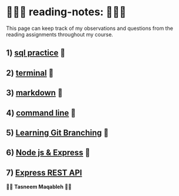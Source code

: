 #  👩🏻‍💻 reading-notes: 👩🏻‍💻  
This page can keep track of my observations and questions from the reading assignments throughout my course.

## 1) [sql practice](sql.md) 📁

## 2) [terminal](terminal.md) 📁

## 3) [markdown](markdown.md) 📁

## 4) [command line](commandline.md) 📁

## 5) [Learning Git Branching](gitBranching.md) 📁

## 6) [Node js & Express](Express.md) 📁

## 7) [Express REST API](/ExpressRestApi.md)



👩‍💻 **Tasneem Maqableh** 👩‍💻 